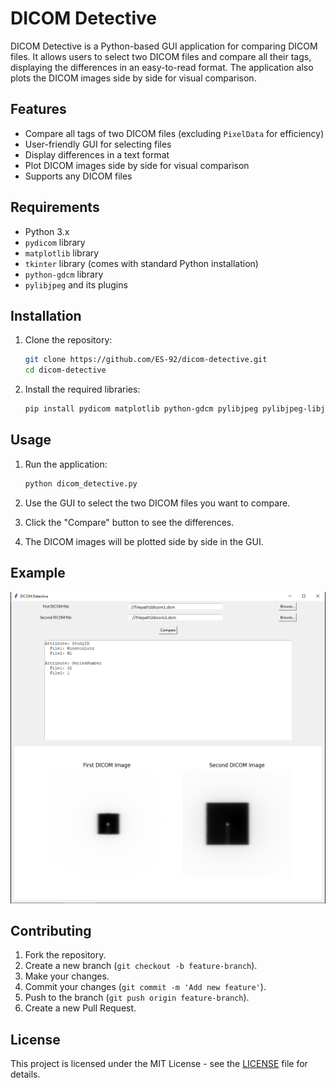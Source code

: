 # DICOM Detective

DICOM Detective is a Python-based GUI application for comparing DICOM files. It allows users to select two DICOM files and compare all their tags, displaying the differences in an easy-to-read format. The application also plots the DICOM images side by side for visual comparison.

## Features

- Compare all tags of two DICOM files (excluding `PixelData` for efficiency)
- User-friendly GUI for selecting files
- Display differences in a text format
- Plot DICOM images side by side for visual comparison
- Supports any DICOM files

## Requirements

- Python 3.x
- `pydicom` library
- `matplotlib` library
- `tkinter` library (comes with standard Python installation)
- `python-gdcm` library
- `pylibjpeg` and its plugins

## Installation

1. Clone the repository:

    ```sh
    git clone https://github.com/ES-92/dicom-detective.git
    cd dicom-detective
    ```

2. Install the required libraries:

    ```sh
    pip install pydicom matplotlib python-gdcm pylibjpeg pylibjpeg-libjpeg pylibjpeg-openjpeg
    ```

## Usage

1. Run the application:

    ```sh
    python dicom_detective.py
    ```

2. Use the GUI to select the two DICOM files you want to compare.
3. Click the "Compare" button to see the differences.
4. The DICOM images will be plotted side by side in the GUI.

## Example

![DICOM Detective Screenshot](screenshot.png)

## Contributing

1. Fork the repository.
2. Create a new branch (`git checkout -b feature-branch`).
3. Make your changes.
4. Commit your changes (`git commit -m 'Add new feature'`).
5. Push to the branch (`git push origin feature-branch`).
6. Create a new Pull Request.

## License

This project is licensed under the MIT License - see the [LICENSE](LICENSE) file for details.

